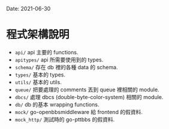 Date: 2021-06-30

# 程式架構說明

* `api/` api 主要的 functions.
* `apitypes/` api 所需要使用到的 types.
* `schema/` 存在 db 裡的各種 data 的 schema.
* `types/` 基本的 types.
* `utils/` 基本的 utils.
* `queue/` 把要處理的 comments 丟到 queue 裡相關的 module.
* `dbcs/` 處理 dbcs (double-byte-color-system) 相關的 module.
* `db/` db 的基本 wrapping functions.
* `mock/` go-openbbsmiddleware 給 frontend 的假資料.
* `mock_http/` 測試時的 go-pttbbs 的假資料.
